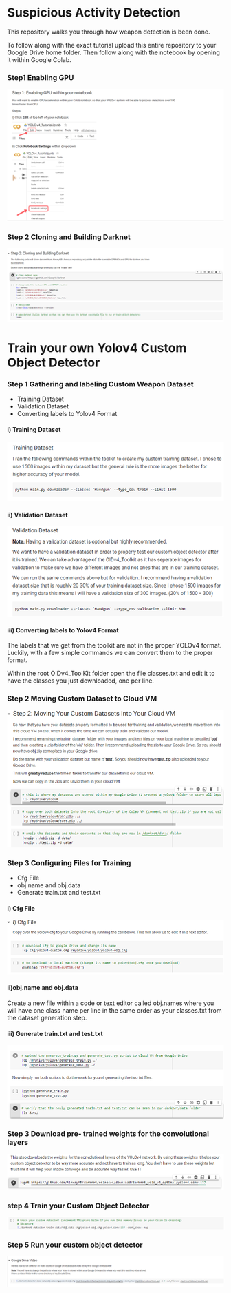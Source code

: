 # Suspicious Activity Detection
This repository walks you through how weapon detection is been done.

To follow along with the exact tutorial upload this entire repository to your Google Drive home folder. Then follow along with the notebook by opening it within Google Colab.

### Step1 Enabling GPU
![GitHub Logo](./images/Capture.PNG)

### Step 2 Cloning and Building Darknet
![GitHub Logo](./images/Capture1.PNG)

# Train your own Yolov4 Custom Object Detector 

### Step 1 Gathering and labeling Custom Weapon Dataset 

* Training Dataset
* Validation Dataset
* Converting labels to Yolov4 Format 


#### i) Training Dataset
![GitHub Logo](./images/Capture2.PNG)

#### ii) Validation Dataset
![GitHub Logo](./images/Capture3.PNG)

#### iii) Converting labels to Yolov4 Format
The labels that we get from the toolkit are not in the proper YOLOv4 format. Luckily, with a few simple commands we can convert them to the proper format.

Within the root OIDv4_ToolKit folder open the file classes.txt and edit it to have the classes you just downloaded, one per line.

### Step 2 Moving Custom Dataset to Cloud VM
![GitHub Logo](./images/Capture4.PNG)

### Step 3 Configuring Files for Training
* Cfg File
* obj.name and obj.data
* Generate train.txt and test.txt 

#### i) Cfg File
![GitHub Logo](./images/Capture5.PNG)

#### ii)obj.name and obj.data
Create a new file within a code or text editor called obj.names where you will have one class name per line in the same order as your classes.txt from the dataset generation step.

#### iii) Generate train.txt and test.txt
![GitHub Logo](./images/Capture7.PNG)


### Step 3 Download pre- trained weights for the convolutional layers 
![GitHub Logo](./images/Capture8.PNG)

### step 4 Train your Custom Object Detector
![GitHub Logo](./images/Capture9.PNG)

### Step 5 Run your custom object detector
![GitHub Logo](./images/1.PNG)









